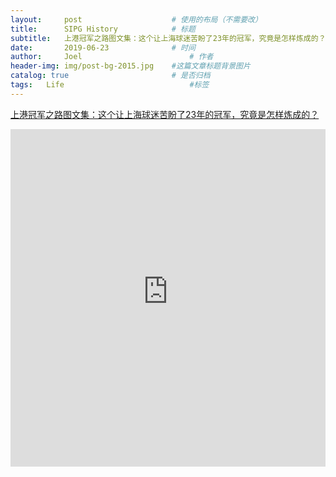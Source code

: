 ```yaml
---
layout:     post   				    # 使用的布局（不需要改）
title:      SIPG History			# 标题
subtitle:   上港冠军之路图文集：这个让上海球迷苦盼了23年的冠军，究竟是怎样炼成的？   #副标题
date:       2019-06-23 				# 时间
author:     Joel 						# 作者
header-img: img/post-bg-2015.jpg 	#这篇文章标题背景图片
catalog: true 						# 是否归档
tags:	Life							#标签
---
```

<a href="https://www.shobserver.com/toutiao/html/115104.html?group_id=6621114274582364680&app=">上港冠军之路图文集：这个让上海球迷苦盼了23年的冠军，究竟是怎样炼成的？</a>

<embed width="100%" height="540px" name="plugin" id="plugin" src="https://raw.githubusercontent.com/JoelPub/joelpub.github.io/master/img/blog/Y.pdf" type="application/pdf" internalinstanceid="9">
